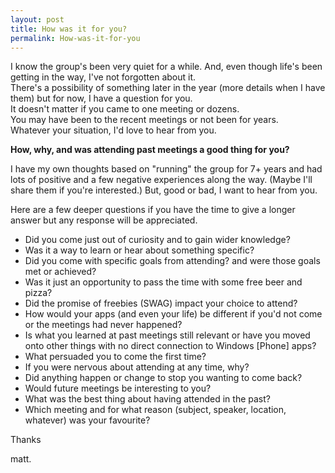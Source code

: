 ```yaml
---
layout: post
title: How was it for you?
permalink: How-was-it-for-you
---
```


I know the group's been very quiet for a while. And, even though life's been getting in the way, I've not forgotten about it.  
There's a possibility of something later in the year (more details when I have them) but for now, I have a question for you.  
It doesn't matter if you came to one meeting or dozens.  
You may have been to the recent meetings or not been for years.  
Whatever your situation, I'd love to hear from you.

**How, why, and was attending past meetings a good thing for you?**

I have my own thoughts based on "running" the group for 7+ years and had lots of positive and a few negative experiences along the way. (Maybe I'll share them if you're interested.) But, good or bad, I want to hear from you.

Here are a few deeper questions if you have the time to give a longer answer but any response will be appreciated.

* Did you come just out of curiosity and to gain wider knowledge?
* Was it a way to learn or hear about something specific?
* Did you come with specific goals from attending? and were those goals met or achieved?
* Was it just an opportunity to pass the time with some free beer and pizza?
* Did the promise of freebies (SWAG) impact your choice to attend?
* How would your apps (and even your life) be different if you'd not come or the meetings had never happened?
* Is what you learned at past meetings still relevant or have you moved onto other things with no direct connection to Windows \[Phone\] apps?
* What persuaded you to come the first time?
* If you were nervous about attending at any time, why?
* Did anything happen or change to stop you wanting to come back?
* Would future meetings be interesting to you?
* What was the best thing about having attended in the past?
* Which meeting and for what reason (subject, speaker, location, whatever) was your favourite?

Thanks

matt.
